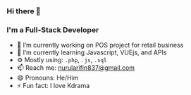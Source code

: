 ### Hi there 👋

### I'm a Full-Stack Developer

- 🔭 I’m currently working on POS project for retail business
- 🌱 I’m currently learning Javascript, VUEjs, and APIs
- ⚙️ Mostly using: <code>.php</code>, <code>.js</code>, <code>.sql</code>
- 📫 Reach me: nurularifin837@gmail.com
- 😄 Pronouns: He/Him
- ⚡ Fun fact: I love Kdrama

<!--
**nurularifin83/nurularifin83** is a ✨ _special_ ✨ repository because its `README.md` (this file) appears on your GitHub profile.
